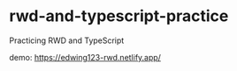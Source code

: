 # rwd-and-typescript-practice
Practicing RWD and TypeScript

demo: https://edwing123-rwd.netlify.app/
